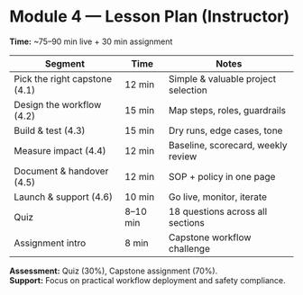 # Module 4 — Lesson Plan (Instructor)

**Time:** ~75–90 min live + 30 min assignment

| Segment | Time | Notes |
|---|---|---|
| Pick the right capstone (4.1) | 12 min | Simple & valuable project selection |
| Design the workflow (4.2) | 15 min | Map steps, roles, guardrails |
| Build & test (4.3) | 15 min | Dry runs, edge cases, tone |
| Measure impact (4.4) | 12 min | Baseline, scorecard, weekly review |
| Document & handover (4.5) | 12 min | SOP + policy in one page |
| Launch & support (4.6) | 10 min | Go live, monitor, iterate |
| Quiz | 8–10 min | 18 questions across all sections |
| Assignment intro | 8 min | Capstone workflow challenge |

**Assessment:** Quiz (30%), Capstone assignment (70%).  
**Support:** Focus on practical workflow deployment and safety compliance.
